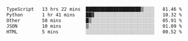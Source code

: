 <!--START_SECTION:waka-->

```txt
TypeScript   13 hrs 22 mins  ████████████████████▒░░░░   81.46 %
Python       1 hr 41 mins    ██▓░░░░░░░░░░░░░░░░░░░░░░   10.32 %
Other        58 mins         █▒░░░░░░░░░░░░░░░░░░░░░░░   05.91 %
JSON         10 mins         ▒░░░░░░░░░░░░░░░░░░░░░░░░   01.09 %
HTML         5 mins          ░░░░░░░░░░░░░░░░░░░░░░░░░   00.52 %
```

<!--END_SECTION:waka-->
